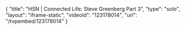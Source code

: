 {
    "title": "HSN | Connected Life: Steve Greenberg Part 3",
    "type": "solo",
    "layout": "iframe-static",
    "videoId": "123178014",
    "url": "\/tvpembed\/123178014"
}
